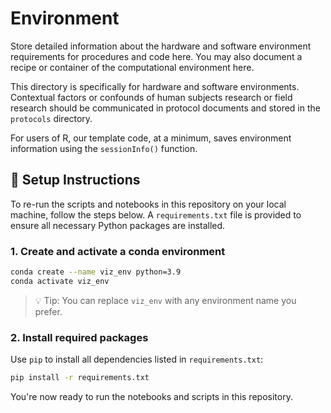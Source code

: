 # Environment

Store detailed information about the hardware and software environment requirements for procedures and code here. You may also document a recipe or container of the computational environment here.

This directory is specifically for hardware and software environments.
Contextual factors or confounds of human subjects research or field research should be communicated in protocol documents and stored in the `protocols` directory.

For users of R, our template code, at a minimum, saves environment information using the `sessionInfo()` function.


## 🔧 Setup Instructions

To re-run the scripts and notebooks in this repository on your local machine, follow the steps below. A `requirements.txt` file is provided to ensure all necessary Python packages are installed.

### 1. Create and activate a conda environment

```bash
conda create --name viz_env python=3.9
conda activate viz_env
```

> 💡 Tip: You can replace `viz_env` with any environment name you prefer.

### 2. Install required packages

Use `pip` to install all dependencies listed in `requirements.txt`:

```bash
pip install -r requirements.txt
```

You're now ready to run the notebooks and scripts in this repository.

